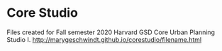 # Core Studio
Files created for Fall semester 2020 Harvard GSD Core Urban Planning Studio I.
http://marygeschwindt.github.io/corestudio/filename.html
